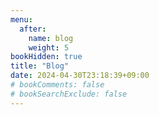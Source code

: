```yaml
---
menu: 
  after:
    name: blog
    weight: 5
bookHidden: true
title: "Blog"
date: 2024-04-30T23:18:39+09:00
# bookComments: false
# bookSearchExclude: false
---
```

